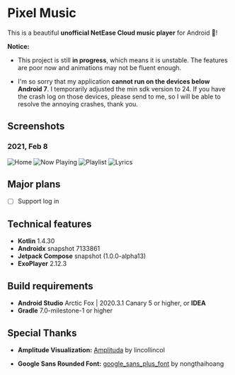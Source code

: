 # Pixel Music

This is a beautiful **unofficial NetEase Cloud music player** for Android 🥳!

**Notice:**

* This project is still **in progress**, which means it is unstable. The features are poor now and
  animations may not be fluent enough.

* I'm so sorry that my application **cannot run on the devices below Android 7**. I temporarily
  adjusted the min sdk version to 24. If you have the crash log on those devices, please send to me,
  so I will be able to resolve the annoying crashes, thank you.

## Screenshots

### 2021, Feb 8

![Home](arts/home.png)
![Now Playing](arts/now_playing.png)
![Playlist](arts/playlist.png)
![Lyrics](arts/lyrics.png)

## Major plans

- [ ] Support log in

## Technical features

* **Kotlin** 1.4.30
* **Androidx** snapshot 7133861
* **Jetpack Compose** snapshot (1.0.0-alpha13)
* **ExoPlayer** 2.12.3

## Build requirements

* **Android Studio** Arctic Fox | 2020.3.1 Canary 5 or higher, or **IDEA**
* **Gradle** 7.0-milestone-1 or higher

## Special Thanks

* **Amplitude Visualization:** [Amplituda](https://github.com/lincollincol/Amplituda)
  by lincollincol

* **Google Sans Rounded
  Font:** [google_sans_plus_font](https://github.com/nongthaihoang/google_sans_plus_font)
  by nongthaihoang
